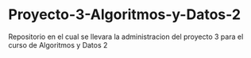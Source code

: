 # Proyecto-3-Algoritmos-y-Datos-2
Repositorio en el cual se llevara la administracion del proyecto 3 para el curso de Algoritmos y Datos 2 
